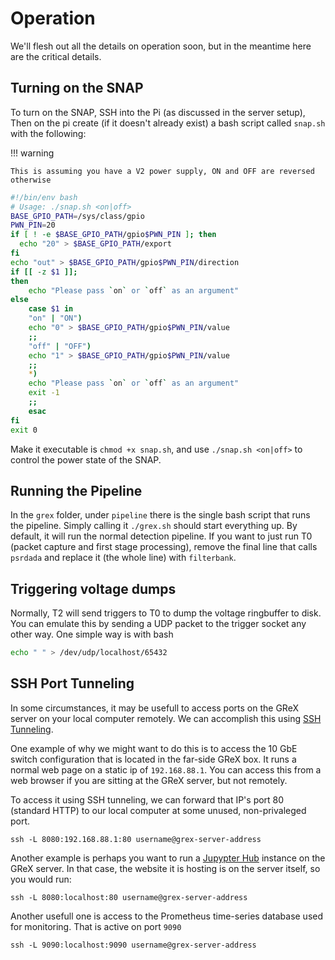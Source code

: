 # Operation

We'll flesh out all the details on operation soon, but in the meantime here are the critical details.

## Turning on the SNAP

To turn on the SNAP, SSH into the Pi (as discussed in the server setup), Then on the pi create (if it
doesn't already exist) a bash script called `snap.sh` with the following:

!!! warning

    This is assuming you have a V2 power supply, ON and OFF are reversed otherwise

```bash
#!/bin/env bash
# Usage: ./snap.sh <on|off>
BASE_GPIO_PATH=/sys/class/gpio
PWN_PIN=20
if [ ! -e $BASE_GPIO_PATH/gpio$PWN_PIN ]; then
  echo "20" > $BASE_GPIO_PATH/export
fi
echo "out" > $BASE_GPIO_PATH/gpio$PWN_PIN/direction
if [[ -z $1 ]];
then
    echo "Please pass `on` or `off` as an argument"
else
    case $1 in
    "on" | "ON")
    echo "0" > $BASE_GPIO_PATH/gpio$PWN_PIN/value
    ;;
    "off" | "OFF")
    echo "1" > $BASE_GPIO_PATH/gpio$PWN_PIN/value
    ;;
    *)
    echo "Please pass `on` or `off` as an argument"
    exit -1
    ;;
    esac
fi
exit 0
```

Make it executable is `chmod +x snap.sh`, and use `./snap.sh <on|off>` to control the power state of the SNAP.

## Running the Pipeline

In the `grex` folder, under `pipeline` there is the single bash script that runs the pipeline.
Simply calling it `./grex.sh` should start everything up. By default, it will run the normal detection pipeline.
If you want to just run T0 (packet capture and first stage processing), remove the final line that calls `psrdada` and replace it (the whole line) with `filterbank`.

## Triggering voltage dumps

Normally, T2 will send triggers to T0 to dump the voltage ringbuffer to disk. You can emulate this by sending a UDP packet to the trigger socket any other way. One simple way is with bash

```bash
echo " " > /dev/udp/localhost/65432
```

## SSH Port Tunneling

In some circumstances, it may be usefull to access ports on the GReX server on your local computer remotely. We can accomplish this using [SSH Tunneling](https://www.ssh.com/academy/ssh/tunneling-example).

One example of why we might want to do this is to access the 10 GbE switch configuration that is located in the
far-side GReX box. It runs a normal web page on a static ip of `192.168.88.1`. You can access this from a web
browser if you are sitting at the GReX server, but not remotely.

To access it using SSH tunneling, we can forward that IP's port 80 (standard HTTP) to our local computer at some
unused, non-privaleged port.

```shell
ssh -L 8080:192.168.88.1:80 username@grex-server-address
```

Another example is perhaps you want to run a [Jupypter Hub](https://jupyter.org/hub) instance on the GReX server. In that case, the website it is hosting is on the server itself, so you would run:

```shell
ssh -L 8080:localhost:80 username@grex-server-address
```

Another usefull one is access to the Prometheus time-series database used for monitoring. That is active on port `9090`

```shell
ssh -L 9090:localhost:9090 username@grex-server-address
```
